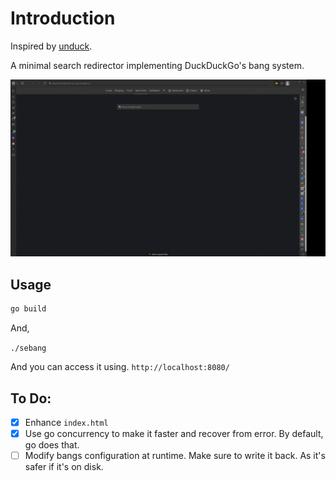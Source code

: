 # Introduction

Inspired by [unduck](https://unduck.link).

A minimal search redirector implementing DuckDuckGo's bang system.

![se-bang showcase.](./public/banger.gif)

## Usage

```sh
go build
```
And,

`./sebang`

And you can access it using. `http://localhost:8080/`

## To Do:

- [x] Enhance `index.html`
- [x] Use go concurrency to make it faster and recover from error.
  By default, go does that.
- [ ] Modify bangs configuration at runtime. Make sure to write it back. As it's safer if it's on disk.
